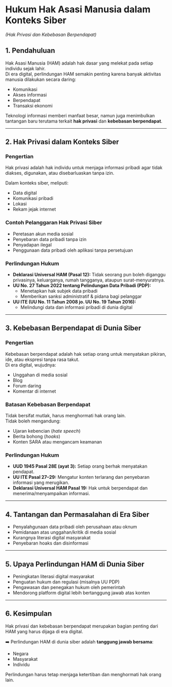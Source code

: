 # Hukum Hak Asasi Manusia dalam Konteks Siber  
*(Hak Privasi dan Kebebasan Berpendapat)*  

## 1. Pendahuluan  
Hak Asasi Manusia (HAM) adalah hak dasar yang melekat pada setiap individu sejak lahir.  
Di era digital, perlindungan HAM semakin penting karena banyak aktivitas manusia dilakukan secara daring:  
- Komunikasi  
- Akses informasi  
- Berpendapat  
- Transaksi ekonomi  

Teknologi informasi memberi manfaat besar, namun juga menimbulkan tantangan baru terutama terkait **hak privasi** dan **kebebasan berpendapat**.  

---

## 2. Hak Privasi dalam Konteks Siber  

### Pengertian  
Hak privasi adalah hak individu untuk menjaga informasi pribadi agar tidak diakses, digunakan, atau disebarluaskan tanpa izin.  

Dalam konteks siber, meliputi:  
- Data digital  
- Komunikasi pribadi  
- Lokasi  
- Rekam jejak internet  

### Contoh Pelanggaran Hak Privasi Siber  
- Peretasan akun media sosial  
- Penyebaran data pribadi tanpa izin  
- Penyadapan ilegal  
- Penggunaan data pribadi oleh aplikasi tanpa persetujuan  

### Perlindungan Hukum  
- **Deklarasi Universal HAM (Pasal 12):** Tidak seorang pun boleh diganggu privasinya, keluarganya, rumah tangganya, ataupun surat-menyuratnya.  
- **UU No. 27 Tahun 2022 tentang Pelindungan Data Pribadi (PDP):**  
  - Menetapkan hak subjek data pribadi  
  - Memberikan sanksi administratif & pidana bagi pelanggar  
- **UU ITE (UU No. 11 Tahun 2008 jo. UU No. 19 Tahun 2016):**  
  - Melindungi data dan informasi pribadi di dunia digital  

---

## 3. Kebebasan Berpendapat di Dunia Siber  

### Pengertian  
Kebebasan berpendapat adalah hak setiap orang untuk menyatakan pikiran, ide, atau ekspresi tanpa rasa takut.  
Di era digital, wujudnya:  
- Unggahan di media sosial  
- Blog  
- Forum daring  
- Komentar di internet  

### Batasan Kebebasan Berpendapat  
Tidak bersifat mutlak, harus menghormati hak orang lain.  
Tidak boleh mengandung:  
- Ujaran kebencian (*hate speech*)  
- Berita bohong (*hoaks*)  
- Konten SARA atau mengancam keamanan  

### Perlindungan Hukum  
- **UUD 1945 Pasal 28E (ayat 3):** Setiap orang berhak menyatakan pendapat.  
- **UU ITE Pasal 27–29:** Mengatur konten terlarang dan penyebaran informasi yang merugikan.  
- **Deklarasi Universal HAM Pasal 19:** Hak untuk berpendapat dan menerima/menyampaikan informasi.  

---

## 4. Tantangan dan Permasalahan di Era Siber  
- Penyalahgunaan data pribadi oleh perusahaan atau oknum  
- Pemidanaan atas unggahan/kritik di media sosial  
- Kurangnya literasi digital masyarakat  
- Penyebaran hoaks dan disinformasi  

---

## 5. Upaya Perlindungan HAM di Dunia Siber  
- Peningkatan literasi digital masyarakat  
- Penguatan hukum dan regulasi (misalnya UU PDP)  
- Pengawasan dan penegakan hukum oleh pemerintah  
- Mendorong platform digital lebih bertanggung jawab atas konten  

---

## 6. Kesimpulan  
Hak privasi dan kebebasan berpendapat merupakan bagian penting dari HAM yang harus dijaga di era digital.  

➡️ Perlindungan HAM di dunia siber adalah **tanggung jawab bersama**:  
- Negara  
- Masyarakat  
- Individu  

Perlindungan harus tetap menjaga ketertiban dan menghormati hak orang lain.  
